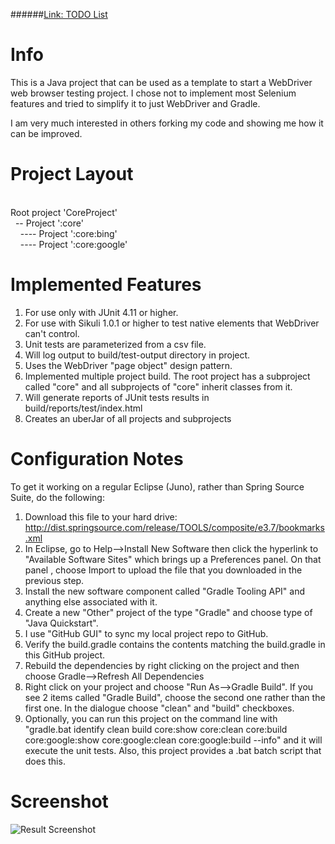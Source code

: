 ######<a href="http://github.com/djangofan/WebDriverTestingTemplate/blob/master/TODO.md">Link: TODO List</a>

# Info

This is a Java project that can be used as a template to start a WebDriver web browser testing project.  I chose not to implement most Selenium features and tried to simplify it to just WebDriver and Gradle.

I am very much interested in others forking my code and showing me how it can be improved.

# Project Layout
<br/>
 Root project 'CoreProject'<br/>
 &nbsp;&nbsp;-- Project ':core'<br/>
 &nbsp;&nbsp;&nbsp;&nbsp;---- Project ':core:bing'<br/>
 &nbsp;&nbsp;&nbsp;&nbsp;---- Project ':core:google'<br/>

# Implemented Features

1. For use only with JUnit 4.11 or higher.
2. For use with Sikuli 1.0.1 or higher to test native elements that WebDriver can't control.
3. Unit tests are parameterized from a csv file.
4. Will log output to build/test-output directory in project.
5. Uses the WebDriver "page object" design pattern.
6. Implemented multiple project build.  The root project has a subproject called "core" and all subprojects of "core" inherit classes from it.
7. Will generate reports of JUnit tests results in build/reports/test/index.html
8. Creates an uberJar of all projects and subprojects


# Configuration Notes

To get it working on a regular Eclipse (Juno), rather than Spring Source Suite, do the following: 
 
1. Download this file to your hard drive: http://dist.springsource.com/release/TOOLS/composite/e3.7/bookmarks.xml 
2. In Eclipse, go to Help-->Install New Software then click the hyperlink to "Available Software Sites" which brings up a Preferences panel. On that panel , choose Import to upload the file that you downloaded in the previous step. 
3. Install the new software component called "Gradle Tooling API" and anything else associated with it. 
4. Create a new "Other" project of the type "Gradle" and choose type of "Java Quickstart".
5. I use "GitHub GUI" to sync my local project repo to GitHub.  
5. Verify the build.gradle contains the contents matching the build.gradle in this GitHub project. 
6. Rebuild the dependencies by right clicking on the project and then choose Gradle-->Refresh All Dependencies
7. Right click on your project and choose "Run As-->Gradle Build".  If you see 2 items called "Gradle Build", choose the second one rather than the first one.  In the dialogue choose "clean" and "build" checkboxes.
8. Optionally, you can run this project on the command line with "gradle.bat identify clean build core:show core:clean core:build core:google:show core:google:clean core:google:build --info" and it will execute the unit tests.  Also, this project provides a .bat batch script that does this.


# Screenshot
![Result Screenshot](https://github.com/djangofan/WebDriverTestingTemplate/blob/master/SampleResult.png)

